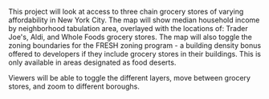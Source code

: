 This project will look at access to three chain grocery stores of varying affordability in New York City. The map will show median household income by neighborhood tabulation area, overlayed with the locations of: Trader Joe's, Aldi, and Whole Foods grocery stores. The map will also toggle the zoning boundaries for the FRESH zoning program - a building density bonus offered to developers if they include grocery stores in their buildings. This is only available in areas designated as food deserts. 

Viewers will be able to toggle the different layers, move between grocery stores, and zoom to different boroughs. 
